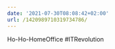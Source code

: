 ```yaml
---
date: '2021-07-30T08:08:42+02:00'
url: /1420989710319734786/
---
```

Ho-Ho-HomeOffice #ITRevolution

